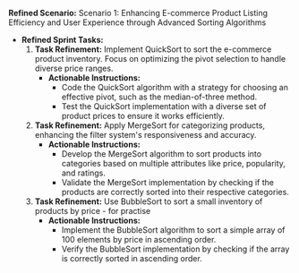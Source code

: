 **Refined Scenario:** Scenario 1: Enhancing E-commerce Product Listing Efficiency and User Experience through Advanced Sorting Algorithms
  - **Refined Sprint Tasks:**
    1. **Task Refinement:** Implement QuickSort to sort the e-commerce product inventory. Focus on optimizing the pivot selection to handle diverse price ranges.
        - **Actionable Instructions:**
            - Code the QuickSort algorithm with a strategy for choosing an effective pivot, such as the median-of-three method.
            - Test the QuickSort implementation with a diverse set of product prices to ensure it works efficiently.
    2. **Task Refinement:** Apply MergeSort for categorizing products, enhancing the filter system's responsiveness and accuracy.
        - **Actionable Instructions:**
            - Develop the MergeSort algorithm to sort products into categories based on multiple attributes like price, popularity, and ratings.
            - Validate the MergeSort implementation by checking if the products are correctly sorted into their respective categories.
    3. **Task Refinement:** Use BubbleSort to sort a small inventory of products by price - for practise
        - **Actionable Instructions:**
            - Implement the BubbleSort algorithm to sort a simple array of 100 elements by price in ascending order.
            - Verify the BubbleSort implementation by checking if the array is correctly sorted in ascending order.